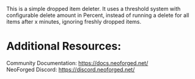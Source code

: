 This is a simple dropped item deleter. 
It uses a threshold system with configurable delete amount in Percent, instead of running a delete for all items after x minutes, ignoring freshly dropped items.

Additional Resources: 
==========
Community Documentation: https://docs.neoforged.net/  
NeoForged Discord: https://discord.neoforged.net/
